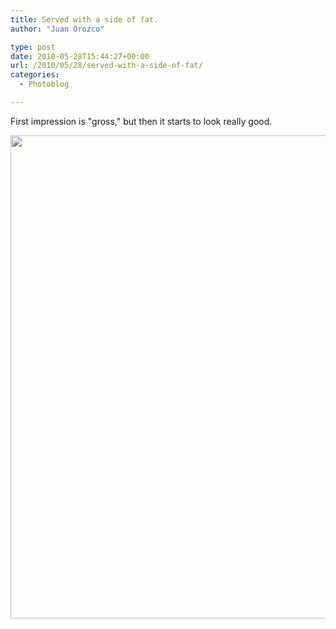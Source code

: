 ```yaml
---
title: Served with a side of fat.
author: "Juan Orozco" 

type: post
date: 2010-05-28T15:44:27+00:00
url: /2010/05/28/served-with-a-side-of-fat/
categories:
  - Photoblog

---
```

First impression is "gross," but then it starts to look really good.
  
[<img class="alignnone size-large wp-image-5" title="p_1600_1200_67C0634B-F1FB-4000-BEE6-F28F3AF732A3.jpeg" src="http://juanthedesigner.files.wordpress.com/2010/05/p_1600_1200_67c0634b-f1fb-4000-bee6-f28f3af732a31.jpeg?w=768&#038;resize=580%2C773" alt="" width="580" height="773" data-recalc-dims="1" />][1]

 [1]: http://juanthedesigner.files.wordpress.com/2010/05/p_1600_1200_67c0634b-f1fb-4000-bee6-f28f3af732a31.jpeg